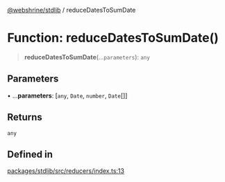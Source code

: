 [@webshrine/stdlib](../globals.md) / reduceDatesToSumDate

# Function: reduceDatesToSumDate()

> **reduceDatesToSumDate**(...`parameters`): `any`

## Parameters

• ...**parameters**: [`any`, `Date`, `number`, `Date`[]]

## Returns

`any`

## Defined in

[packages/stdlib/src/reducers/index.ts:13](https://github.com/webshrine/webshrine/blob/0e16c5948921e0c95cce645760c4a8b0855b196b/packages/stdlib/src/reducers/index.ts#L13)
